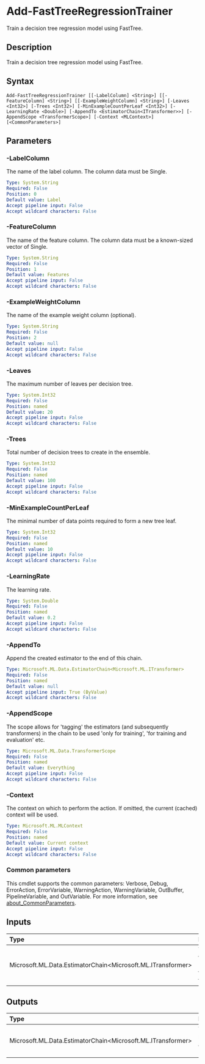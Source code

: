 # Add-FastTreeRegressionTrainer

Train a decision tree regression model using FastTree.

## Description

Train a decision tree regression model using FastTree.

## Syntax

```
Add-FastTreeRegressionTrainer [[-LabelColumn] <String>] [[-FeatureColumn] <String>] [[-ExampleWeightColumn] <String>] [-Leaves <Int32>] [-Trees <Int32>] [-MinExampleCountPerLeaf <Int32>] [-LearningRate <Double>] [-AppendTo <EstimatorChain<ITransformer>>] [-AppendScope <TransformerScope>] [-Context <MLContext>] [<CommonParameters>]
```

## Parameters

### -LabelColumn

The name of the label column. The column data must be Single.

```yaml
Type: System.String
Required: False
Position: 0
Default value: Label
Accept pipeline input: False
Accept wildcard characters: False
```

### -FeatureColumn

The name of the feature column. The column data must be a known-sized vector of Single.

```yaml
Type: System.String
Required: False
Position: 1
Default value: Features
Accept pipeline input: False
Accept wildcard characters: False
```

### -ExampleWeightColumn

The name of the example weight column (optional).

```yaml
Type: System.String
Required: False
Position: 2
Default value: null
Accept pipeline input: False
Accept wildcard characters: False
```

### -Leaves

The maximum number of leaves per decision tree.

```yaml
Type: System.Int32
Required: False
Position: named
Default value: 20
Accept pipeline input: False
Accept wildcard characters: False
```

### -Trees

Total number of decision trees to create in the ensemble.

```yaml
Type: System.Int32
Required: False
Position: named
Default value: 100
Accept pipeline input: False
Accept wildcard characters: False
```

### -MinExampleCountPerLeaf

The minimal number of data points required to form a new tree leaf.

```yaml
Type: System.Int32
Required: False
Position: named
Default value: 10
Accept pipeline input: False
Accept wildcard characters: False
```

### -LearningRate

The learning rate.

```yaml
Type: System.Double
Required: False
Position: named
Default value: 0.2
Accept pipeline input: False
Accept wildcard characters: False
```

### -AppendTo

Append the created estimator to the end of this chain.

```yaml
Type: Microsoft.ML.Data.EstimatorChain<Microsoft.ML.ITransformer>
Required: False
Position: named
Default value: null
Accept pipeline input: True (ByValue)
Accept wildcard characters: False
```

### -AppendScope

The scope allows for 'tagging' the estimators (and subsequently transformers) in the chain to be used 'only for training', 'for training and evaluation' etc.

```yaml
Type: Microsoft.ML.Data.TransformerScope
Required: False
Position: named
Default value: Everything
Accept pipeline input: False
Accept wildcard characters: False
```

### -Context

The context on which to perform the action. If omitted, the current (cached) context will be used.

```yaml
Type: Microsoft.ML.MLContext
Required: False
Position: named
Default value: Current context
Accept pipeline input: False
Accept wildcard characters: False
```

### Common parameters

This cmdlet supports the common parameters: Verbose, Debug, ErrorAction, ErrorVariable, WarningAction, WarningVariable, OutBuffer, PipelineVariable, and OutVariable. For more information, see [about_CommonParameters](https://go.microsoft.com/fwlink/?LinkID=113216).

## Inputs

| Type | Description |
|:---|:---|
| Microsoft.ML.Data.EstimatorChain<Microsoft.ML.ITransformer> | You can pipe the EstimatorChain to append to this cmdlet. |

## Outputs

| Type | Description |
|:---|:---|
| Microsoft.ML.Data.EstimatorChain<Microsoft.ML.ITransformer> | This cmdlet returns the appended EstimatorChain. |



